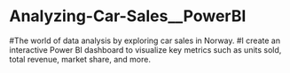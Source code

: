 # Analyzing-Car-Sales__PowerBI
#The world of data analysis by exploring car sales in Norway.
#I create an interactive Power BI dashboard to visualize key metrics such as units sold, total revenue, market share, and more.
